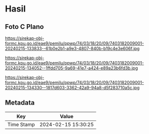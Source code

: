 # Hasil

## Foto C Plano

https://sirekap-obj-formc.kpu.go.id/eae9/pemilu/ppwp/74/03/18/20/09/7403182009001-20240215-133833--61b0e2b1-a9e3-4807-840b-b19c4e3e606f.jpg

https://sirekap-obj-formc.kpu.go.id/eae9/pemilu/ppwp/74/03/18/20/09/7403182009001-20240215-134052--1ffdd705-9a69-41e7-a424-e89a23b6fd3b.jpg

https://sirekap-obj-formc.kpu.go.id/eae9/pemilu/ppwp/74/03/18/20/09/7403182009001-20240215-134330--1817d603-3362-42a9-94a8-d5f283710a5c.jpg


## Metadata

| Key        | Value               |
| ---------- | ------------------- |
| Time Stamp | 2024-02-15 15:30:25 |



